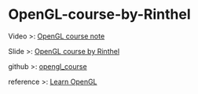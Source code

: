 # OpenGL-course-by-Rinthel
Video >: [OpenGL course note](https://www.youtube.com/playlist?list=PLvNHCGtd4kh_cYLKMP_E-jwF3YKpDP4hf)


Slide >: [OpenGL course by Rinthel](https://rinthel.github.io/opengl_course/)


github >: [opengl_course](https://github.com/rinthel/opengl_course)


reference >: [Learn OpenGL](https://learnopengl.com/)
